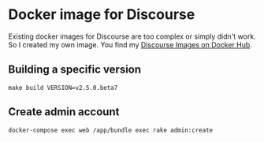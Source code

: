 Docker image for Discourse
==========================

Existing docker images for Discourse are too complex or simply didn't work.
So I created my own image.
You find my
[Discourse Images on Docker Hub](https://hub.docker.com/repository/docker/digineode/discourse).

## Building a specific version

    make build VERSION=v2.5.0.beta7

## Create admin account

```
docker-compose exec web /app/bundle exec rake admin:create
```
